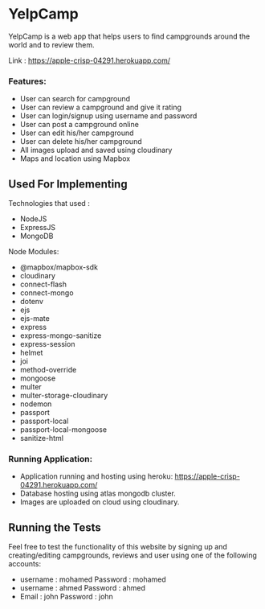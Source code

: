 # YelpCamp
YelpCamp is a web app that helps users to find campgrounds around the world and to review them.

Link : https://apple-crisp-04291.herokuapp.com/

### Features:

- User can search for campground
- User can review a campground and give it rating
- User can login/signup using username and password
- User can post a campground online
- User can edit his/her campground
- User can delete his/her campground 
- All images upload and saved using cloudinary
- Maps and location using Mapbox

## Used For Implementing

Technologies that used : 
* NodeJS 
* ExpressJS
* MongoDB

Node Modules:

* @mapbox/mapbox-sdk
* cloudinary
* connect-flash
* connect-mongo
* dotenv
* ejs
* ejs-mate
* express
* express-mongo-sanitize
* express-session
* helmet
* joi
* method-override
* mongoose
* multer
* multer-storage-cloudinary
* nodemon
* passport
* passport-local
* passport-local-mongoose
* sanitize-html


### Running Application:

* Application running and hosting using heroku: https://apple-crisp-04291.herokuapp.com/
* Database hosting using atlas mongodb cluster.
* Images are uploaded on cloud using cloudinary.

## Running the Tests

Feel free to test the functionality of this website by signing up and creating/editing campgrounds, reviews and user using one of the following accounts:

* username : mohamed        Password : mohamed
* username : ahmed          Password : ahmed
* Email :  john             Password : john

